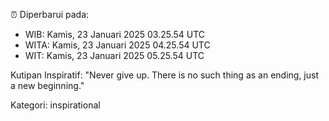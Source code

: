 ⏰ Diperbarui pada:
- WIB: Kamis, 23 Januari 2025 03.25.54 UTC
- WITA: Kamis, 23 Januari 2025 04.25.54 UTC
- WIT: Kamis, 23 Januari 2025 05.25.54 UTC

Kutipan Inspiratif:
"Never give up. There is no such thing as an ending, just a new beginning."


Kategori: inspirational

